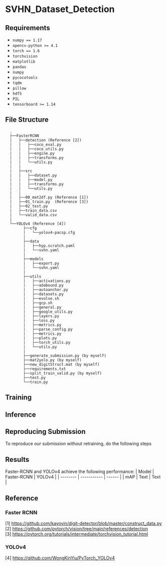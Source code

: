 # SVHN_Dataset_Detection

## Requirements
- `numpy == 1.17`
- `opencv-python >= 4.1`
- `torch == 1.6`
- `torchvision`
- `matplotlib`
- `pandas`
- `numpy`
- `pycocotools`
- `tqdm`
- `pillow`
- `hdf5`
- `PIL`
- `tensorboard >= 1.14`


## File Structure
      .
      ├──FasterRCNN
      |   ├──detection (Reference [2])
      |   |   ├──coco_eval.py
      |   |   ├──coco_utils.py
      |   |   ├──engine.py
      |   |   ├──transforms.py
      |   |   └──utils.py
      |   |
      |   ├──src
      |   |   ├──dataset.py
      |   |   ├──model.py
      |   |   ├──transforms.py
      |   |   └──utils.py
      |   |
      |   ├──00_mat2df.py (Reference [1])
      |   ├──01_train.py  (Reference [3])
      |   ├──02_test.py
      |   ├──train_data.csv
      |   └──valid_data.csv
      |
      └──YOLOv4 (Reference [4])
            ├──cfg
            |   └──yolov4-pacsp.cfg
            |
            ├──data
            |   ├──hyp.scratch.yaml
            |   └──svhn.yaml
            |
            ├──models
            |   ├──export.py
            |   └──svhn.yaml
            |
            ├──utils
            |   ├──activations.py
            |   ├──adabound.py           
            |   ├──autoanchor.py            
            |   ├──datasets.py          
            |   ├──evolve.sh            
            |   ├──gcp.sh           
            |   ├──general.py           
            |   ├──google_utils.py
            |   ├──layers.py
            |   ├──loss.py
            |   ├──metrics.py         
            |   ├──parse_config.py
            |   ├──metrics.py            
            |   ├──plots.py          
            |   ├──torch_utils.py           
            |   └──utils.py 
            |
            ├──generate_submission.py (by myself)
            ├──mat2yolo.py (by myself)
            ├──new_digitStruct.mat (by myself)            
            ├──requirements.txt      
            ├──split_train_valid.py (by myself)            
            ├──test.py
            └──train.py


## Training
## Inference
## Reproducing Submission
To reproduce our submission without retraining, do the following steps

## Results
Faster-RCNN and YOLOv4 achieve the following performance:
| Model    | Faster-RCNN | YOLOv4 |
| -------- | ----------- | ------ |
| mAP      | Text        | Text   |


## Reference
### Faster RCNN
[1] https://github.com/kayoyin/digit-detector/blob/master/construct_data.py  
[2] https://github.com/pytorch/vision/tree/main/references/detection  
[3] https://pytorch.org/tutorials/intermediate/torchvision_tutorial.html

### YOLOv4
[4] https://github.com/WongKinYiu/PyTorch_YOLOv4
